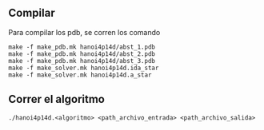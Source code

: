 ## Compilar

Para compilar los pdb, se corren los comando  
```
make -f make_pdb.mk hanoi4p14d/abst_1.pdb
make -f make_pdb.mk hanoi4p14d/abst_2.pdb
make -f make_pdb.mk hanoi4p14d/abst_3.pdb
make -f make_solver.mk hanoi4p14d.ida_star
make -f make_solver.mk hanoi4p14d.a_star
```

## Correr el algoritmo

```
./hanoi4p14d.<algoritmo> <path_archivo_entrada> <path_archivo_salida>
```